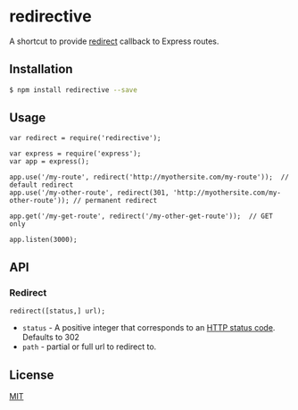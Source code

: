 # redirective
A shortcut to provide [redirect](https://expressjs.com/en/4x/api.html#res.redirect) callback to Express routes.

## Installation

```sh
$ npm install redirective --save
```

## Usage

```
var redirect = require('redirective');

var express = require('express');
var app = express();

app.use('/my-route', redirect('http://myothersite.com/my-route'));  // default redirect
app.use('/my-other-route', redirect(301, 'http://myothersite.com/my-other-route')); // permanent redirect

app.get('/my-get-route', redirect('/my-other-get-route'));  // GET only

app.listen(3000);
```

## API

### Redirect
```
redirect([status,] url);
```
* `status` - A positive integer that corresponds to an [HTTP status code](http://www.w3.org/Protocols/rfc2616/rfc2616-sec10.html). Defaults to 302
* `path` - partial or full url to redirect to.


## License

  [MIT](LICENSE)
